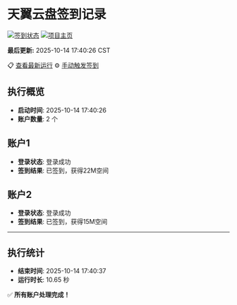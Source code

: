 # 天翼云盘签到记录

[![签到状态](https://github.com/xdrive5/cloud9/actions/workflows/main.yml/badge.svg)](https://github.com/xdrive5/cloud9/actions/workflows/main.yml) [![项目主页](https://img.shields.io/badge/GitHub-项目主页-blue?logo=github)](https://github.com/xdrive5/cloud9)

**最后更新:** 2025-10-14 17:40:26 CST

📋 [查看最新运行](https://github.com/xdrive5/cloud9/actions/runs/18492287641) ⚙️ [手动触发签到](https://github.com/xdrive5/cloud9/actions/workflows/main.yml)

## 执行概览
- **启动时间**: 2025-10-14 17:40:26
- **账户数量**: 2 个

## 账户1
- **登录状态**: 登录成功
- **签到结果**: 已签到，获得22M空间

## 账户2
- **登录状态**: 登录成功
- **签到结果**: 已签到，获得15M空间

---
## 执行统计
- **结束时间**: 2025-10-14 17:40:37
- **运行时长**: 10.65 秒

✅ **所有账户处理完成！**
